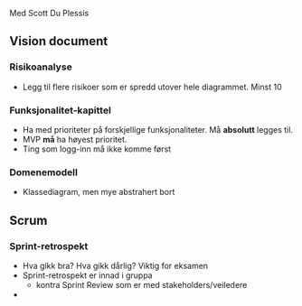 Med Scott Du Plessis
## Vision document
### Risikoanalyse
- Legg til flere risikoer som er spredd utover hele diagrammet. Minst 10

### Funksjonalitet-kapittel
- Ha med prioriteter på forskjellige funksjonaliteter. Må **absolutt** legges til.
- MVP **må** ha høyest prioritet.
- Ting som logg-inn må ikke komme først

### Domenemodell
- Klassediagram, men mye abstrahert bort

## Scrum

### Sprint-retrospekt
- Hva gikk bra? Hva gikk dårlig?
	Viktig for eksamen
- Sprint-retrospekt er innad i gruppa
	- kontra Sprint Review som er med stakeholders/veiledere
- 